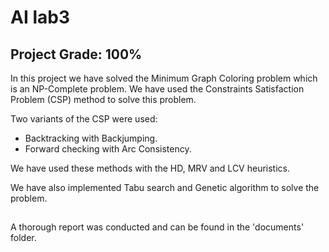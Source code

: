 # AI lab3

## Project Grade: 100%
In this project we have solved the Minimum Graph Coloring problem which is an NP-Complete problem.
We have used the Constraints Satisfaction Problem (CSP) method to solve this problem.

Two variants of the CSP were used:
- Backtracking with Backjumping.
- Forward checking with Arc Consistency.

We have used these methods with the HD, MRV and LCV heuristics.

We have also implemented Tabu search and Genetic algorithm to solve the problem.

##
A thorough report was conducted and can be found in the 'documents' folder.